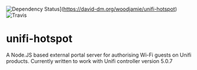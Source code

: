 ![Dependency Status](https://david-dm.org/woodjamie/unifi-hotspot.svg)](https://david-dm.org/woodjamie/unifi-hotspot)
![Travis](https://travis-ci.org/woodjamie/unifi-hotspot.svg?branch=master)
# unifi-hotspot
A Node.JS based external portal server for authorising Wi-Fi guests on Unifi products.
Currently written to work with Unifi controller version  5.0.7
